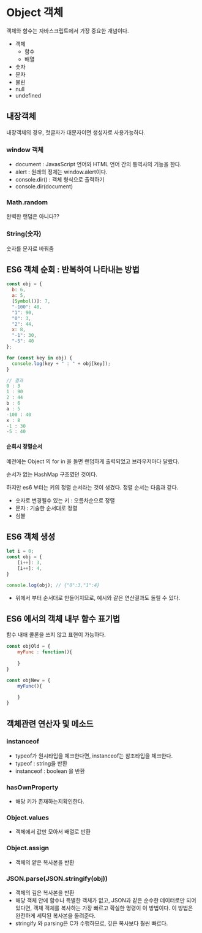 # Object 객체

객체와 함수는 자바스크립트에서 가장 중요한 개념이다. 

- 객체
  - 함수
  - 배열
- 숫자
- 문자
- 불린
- null
- undefined



## 내장객체 

내장객체의 경우, 첫글자가 대문자이면 생성자로 사용가능하다. 

### window 객체 

- document : JavasScript 언어와 HTML 언어 간의 통역사의 기능을 한다. 
- alert  : 원래의 정체는 window.alert이다. 
- console.dir() : 객체 형식으로 출력하기 
- console.dir(document)



### Math.random

완벽한 랜덤은 아니다??



### String(숫자) 

숫자를 문자로 바꿔줌





## ES6 객체 순회 : 반복하여 나타내는 방법

```javascript
const obj = {
  b: 6,
  a: 5,
  [Symbol()]: 7,
  "-100": 40,
  "1": 90,
  "0": 3,
  "2": 44,
  x: 8,
  "-1": 30,
  "-5": 40
};

for (const key in obj) {
  console.log(key + " : " + obj[key]);
}

// 결과
0 : 3
1 : 90
2 : 44
b : 6
a : 5
-100 : 40
x : 8
-1 : 30
-5 : 40
```



#### 순회시 정렬순서 

예전에는 Object 의 for in 을 돌면 랜덤하게 출력되었고 브라우저마다 달랐다.

순서가 없는 HashMap 구조였던 것이다.

하지만 es6 부터는 키의 정렬 순서라는 것이 생겼다.  정렬 순서는 다음과 같다. 

- 숫자로 변경될수 있는 키 : 오름차순으로 정렬
- 문자 : 기술한 순서대로 정렬
- 심볼



## ES6 객체 생성 

```javascript
let i = 0;
const obj = {
    [i++]: 3,
    [i++]: 4,
}

console.log(obj); // {"0":3,"1":4}
```

- 위에서 부터 순서대로 만들어지므로, 예시와 같은 연산결과도 돌릴 수 있다. 



## ES6 에서의 객체 내부 함수 표기법

함수 내애 콜론을 쓰지 않고 표현이 가능하다.

```javascript
const objOld = {
    myFunc : function(){
        
    }
}

const objNew = {
    myFunc(){
        
    }
}
```



## 객체관련 연산자 및 메소드



### instanceof

- typeof가 원시타입을 체크한다면, instanceof는 참조타입을 체크한다. 
- typeof : string을 반환
- instanceof : boolean 을 반환



### hasOwnProperty

- 해당 키가 존재하는지확인한다.



### Object.values

- 객체에서 값만 모아서 배열로 반환



### Object.assign

- 객체의 얕은 복사본을 반환



### JSON.parse(JSON.stringify(obj))

- 객체의 깊은 복사본을 반환
- 해당 객체 안에 함수나 특별한 객체가 없고, JSON과 같은 순수한 데이터로만 되어있다면, 객체 객체를 복사하는 가장 빠르고 확실한 명령이 이 방법이다. 이 방법은 완전하게 세탁된 복사본을 돌려준다.
- stringify 와 parsing은 C가 수행하므로, 깊은 복사보다 훨씬 빠르다. 